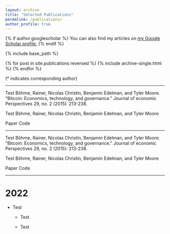 ```yaml
---
layout: archive
title: "Selected Publications"
permalink: /publications/
author_profile: true
---
```


{% if author.googlescholar %}
  You can also find my articles on <u><a href="{{author.googlescholar}}">my Google Scholar profile</a>.</u>
{% endif %}

{% include base_path %}

{% for post in site.publications reversed %}
  {% include archive-single.html %}
{% endfor %}



 (* indicates corresponding author)


---


Test Böhme, Rainer, Nicolas Christin, Benjamin Edelman, and Tyler Moore. "Bitcoin: Economics, technology, and governance." Journal of economic Perspectives 29, no. 2 (2015): 213-238.

Test Böhme, Rainer, Nicolas Christin, Benjamin Edelman, and Tyler Moore

Paper Code

---

Test Böhme, Rainer, Nicolas Christin, Benjamin Edelman, and Tyler Moore. "Bitcoin: Economics, technology, and governance." Journal of economic Perspectives 29, no. 2 (2015): 213-238.

Test Böhme, Rainer, Nicolas Christin, Benjamin Edelman, and Tyler Moore

Paper Code


---


2022
======

* Test

  * Test

  * Test

    